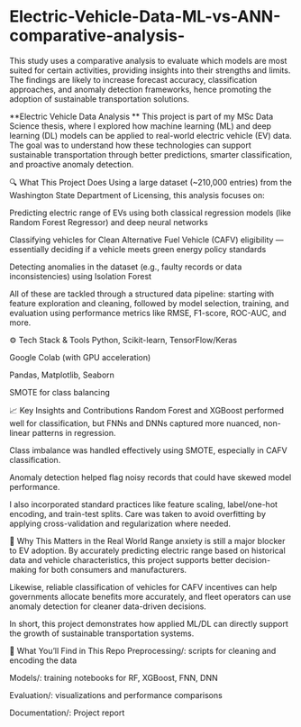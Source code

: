 # Electric-Vehicle-Data-ML-vs-ANN-comparative-analysis-
This study uses a comparative analysis to evaluate which models are most suited for certain activities, providing insights into their strengths and limits. The findings are likely to increase forecast accuracy, classification approaches, and anomaly detection frameworks, hence promoting the adoption of sustainable transportation solutions.

**Electric Vehicle Data Analysis **
This project is part of my MSc Data Science thesis, where I explored how machine learning (ML) and deep learning (DL) models can be applied to real-world electric vehicle (EV) data. The goal was to understand how these technologies can support sustainable transportation through better predictions, smarter classification, and proactive anomaly detection.

🔍 What This Project Does
Using a large dataset (~210,000 entries) from the Washington State Department of Licensing, this analysis focuses on:

Predicting electric range of EVs using both classical regression models (like Random Forest Regressor) and deep neural networks

Classifying vehicles for Clean Alternative Fuel Vehicle (CAFV) eligibility — essentially deciding if a vehicle meets green energy policy standards

Detecting anomalies in the dataset (e.g., faulty records or data inconsistencies) using Isolation Forest

All of these are tackled through a structured data pipeline: starting with feature exploration and cleaning, followed by model selection, training, and evaluation using performance metrics like RMSE, F1-score, ROC-AUC, and more.

⚙️ Tech Stack & Tools
Python, Scikit-learn, TensorFlow/Keras

Google Colab (with GPU acceleration)

Pandas, Matplotlib, Seaborn

SMOTE for class balancing

📈 Key Insights and Contributions
Random Forest and XGBoost performed well for classification, but FNNs and DNNs captured more nuanced, non-linear patterns in regression.

Class imbalance was handled effectively using SMOTE, especially in CAFV classification.

Anomaly detection helped flag noisy records that could have skewed model performance.

I also incorporated standard practices like feature scaling, label/one-hot encoding, and train-test splits. Care was taken to avoid overfitting by applying cross-validation and regularization where needed.

🧠 Why This Matters in the Real World
Range anxiety is still a major blocker to EV adoption. By accurately predicting electric range based on historical data and vehicle characteristics, this project supports better decision-making for both consumers and manufacturers.

Likewise, reliable classification of vehicles for CAFV incentives can help governments allocate benefits more accurately, and fleet operators can use anomaly detection for cleaner data-driven decisions.

In short, this project demonstrates how applied ML/DL can directly support the growth of sustainable transportation systems.

📂 What You’ll Find in This Repo
Preprocessing/: scripts for cleaning and encoding the data

Models/: training notebooks for RF, XGBoost, FNN, DNN

Evaluation/: visualizations and performance comparisons

Documentation/: Project report
